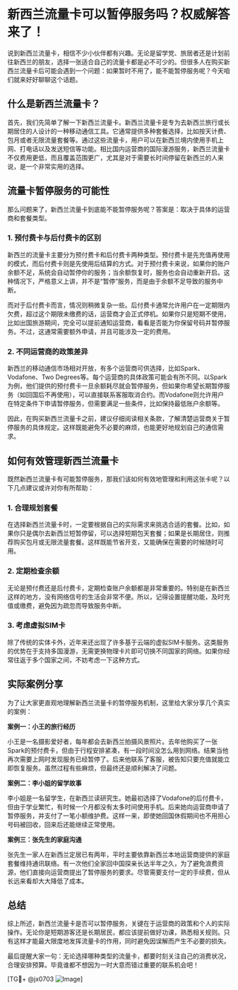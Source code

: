 # 新西兰流量卡可以暂停服务吗？权威解答来了！

说到新西兰流量卡，相信不少小伙伴都有兴趣。无论是留学党、旅居者还是计划前往新西兰的朋友，选择一张适合自己的流量卡都是必不可少的。但很多人在购买新西兰流量卡后可能会遇到一个问题：如果暂时不用了，能不能暂停服务呢？今天咱们就来好好聊聊这个话题。

## 什么是新西兰流量卡？

首先，我们先简单了解一下新西兰流量卡。新西兰流量卡是专为去新西兰旅行或长期居住的人设计的一种移动通信工具。它通常提供多种套餐选择，比如按天计费、包月或者无限流量套餐等。通过这些流量卡，用户可以在新西兰境内使用手机上网、打电话以及发送短信等功能。相比国内运营商的国际漫游服务，新西兰流量卡不仅费用更低，而且覆盖范围更广，尤其是对于需要长时间停留在新西兰的人来说，是一个非常实用的选择。

## 流量卡暂停服务的可能性

那么问题来了，新西兰流量卡到底能不能暂停服务呢？答案是：取决于具体的运营商和套餐类型。

### 1. 预付费卡与后付费卡的区别

新西兰的流量卡主要分为预付费卡和后付费卡两种类型。预付费卡是先充值再使用的模式，而后付费卡则是先使用后结算的方式。对于预付费卡来说，如果你的账户余额不足，系统会自动暂停你的服务；当余额恢复时，服务也会自动重新开启。这种情况下，严格意义上讲，并不是“暂停”服务，而是由于余额不足导致的服务中断。

而对于后付费卡而言，情况则稍微复杂一些。后付费卡通常允许用户在一定期限内欠费，超过这个期限未缴费的话，运营商才会正式停机。如果你只是短期不使用，比如出国旅游期间，完全可以提前通知运营商，看看是否能为你保留号码并暂停服务。不过，这通常需要额外申请，并且可能涉及一定的费用。

### 2. 不同运营商的政策差异

新西兰的移动通信市场相对开放，有多个运营商可供选择，比如Spark、Vodafone、Two Degrees等。每个运营商的具体政策可能会有所不同。以Spark为例，他们提供的预付费卡一旦余额耗尽就会暂停服务，但如果你希望长期暂停服务（如回国后不再使用），可以直接联系客服取消合约。而Vodafone则允许用户在特定条件下申请暂停服务，但需要满足一些条件，比如保持最低账户余额等。

因此，在购买新西兰流量卡之前，建议仔细阅读相关条款，了解清楚运营商关于暂停服务的具体规定。这样既能避免不必要的麻烦，也能更好地规划自己的通信需求。

## 如何有效管理新西兰流量卡

既然新西兰流量卡有可能暂停服务，那我们该如何有效地管理和利用这张卡呢？以下几点建议或许对你有所帮助：

### 1. 合理规划套餐

在选择新西兰流量卡时，一定要根据自己的实际需求来挑选合适的套餐。比如，如果你只是偶尔去新西兰短暂停留，可以选择短期包天套餐；如果是长期居住，则推荐购买包月或无限流量套餐。这样既能节省开支，又能确保在需要的时候随时可用。

### 2. 定期检查余额

无论是预付费还是后付费卡，定期检查账户余额都是非常重要的。特别是在新西兰这样的地方，没有网络信号的生活会非常不便。所以，记得设置提醒功能，及时充值或缴费，避免因为疏忽而导致服务中断。

### 3. 考虑虚拟SIM卡

除了传统的实体卡外，近年来还出现了许多基于云端的虚拟SIM卡服务。这类服务的优势在于支持多国漫游，无需更换物理卡片即可切换不同国家的网络。如果你经常往返于多个国家之间，不妨考虑一下这种方式。

## 实际案例分享

为了让大家更直观地理解新西兰流量卡的暂停服务机制，这里给大家分享几个真实的案例：

**案例一：小王的旅行经历**

小王是一名摄影爱好者，每年都会去新西兰拍摄风景照片。去年他购买了一张Spark的预付费卡，但由于行程安排紧凑，有一段时间没怎么用到网络。结果当他再次需要上网时发现服务已经暂停了。后来他联系了客服，被告知只要充值就能立即恢复服务。虽然过程有些麻烦，但最终还是顺利解决了问题。

**案例二：李小姐的留学故事**

李小姐是一名留学生，在新西兰读研究生。她最初选择了Vodafone的后付费卡，但由于学业繁忙，有时候一个月都没有太多时间使用手机。后来她向运营商申请了暂停服务，并支付了一笔小额维护费。这样一来，即使她回国休假期间也不用担心号码被回收，回来后还能继续正常使用。

**案例三：张先生的家庭沟通**

张先生一家人在新西兰定居已有两年，平时主要依靠新西兰本地运营商提供的家庭套餐维持通讯联络。有一次他们全家回中国探亲长达半年之久，为了避免浪费资源，他们直接向运营商提出了暂停服务的要求。尽管需要支付一定的手续费，但从长远来看却大大降低了成本。

## 总结

综上所述，新西兰流量卡是否可以暂停服务，关键在于运营商的政策和个人的实际操作。无论你是短期游客还是长期居民，都应该提前做好功课，熟悉相关规则。只有这样才能最大限度地发挥流量卡的作用，同时避免因误解而产生不必要的损失。

最后提醒大家一句：无论选择哪种类型的流量卡，都要时刻关注自己的消费状况，合理安排预算。毕竟谁都不想因为一时大意而错过重要的联系机会吧！

[TG💪+ @jx0703 ![Image](https://github.com/user-attachments/assets/dbca1d08-cadb-493c-b0ec-ad6f7a83f270)]